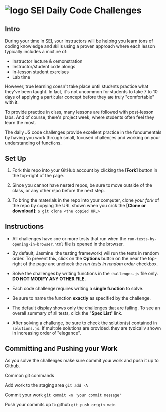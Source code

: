<h1>
  <img src="https://ga-dash.s3.amazonaws.com/production/assets/logo-9f88ae6c9c3871690e33280fcf557f33.png" alt="logo" style="max-width:100%;" /> 
  SEI Daily Code Challenges
</h1>

## Intro

During your time in SEI, your instructors will be helping you learn tons of coding knowledge and skills using a proven approach where each lesson typically includes a mixture of:

- Instructor lecture & demonstration
- Instructor/student code alongs
- In-lesson student exercises
- Lab time

However, true learning doesn't take place until students practice what they've been taught. In fact, it's not uncommon for students to take 7 to 10 days of applying a particular concept before they are truly "comfortable" with it.

To provide practice in class, many lessons are followed with post-lesson labs. And of course, there's project week, where students often feel they learn the most.

The daily JS code challenges provide excellent practice in the fundumentals by having you work through small, focused challenges and working on your understanding of functions.

## Set Up

1. Fork this repo into your GitHub account by clicking the **[Fork]** button in the top-right of the page.

2. Since you cannot have nested repos, be sure to move outside of the class, or any other repo before the next step.

3. To bring the materials in the repo into your computer, clone *your fork* of the repo by copying the URL shown when you click the **[Clone or download]**: `$ git clone <the copied URL>`


## Instructions

- All challenges have one or more tests that run when the `run-tests-by-opening-in-browser.html` file is opened in the browser. 

- By default, Jasmine (the testing framework) will run the tests in random order. To prevent this, click on the **Options** button on the near the top-right of the page and uncheck the _run tests in random order_ checkbox.

- Solve the challenges by writing functions in the `challenges.js` file only.  **DO NOT MODIFY ANY OTHER FILE.**

- Each code challenge requires writing a **single function** to solve.

- Be sure to name the function **exactly** as specified by the challenge.

- The default display shows only the challenges that are failing. To see an overall summary of all tests, click the "**Spec List**" link.

- After solving a challenge, be sure to check the solution(s) contained in `solutions.js`. If multiple solutions are provided, they are typically shown in increasing order of "elegance".

## Committing and Pushing your Work

As you solve the challenges make sure commit your work and push it up to Github.

Common git commands

Add work to the staging area
`git add -A` 

Commit your work
`git commit -m 'your commit message'`

Push your commits up to github
`git push origin main`